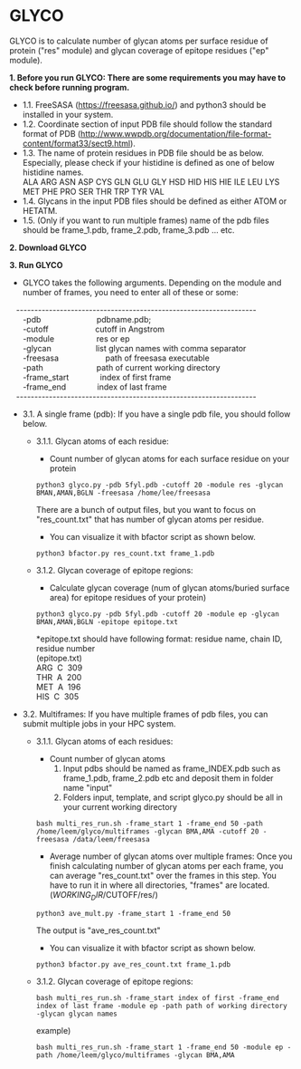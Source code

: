 # GLYCO

GLYCO is to calculate number of glycan atoms per surface residue of protein ("res" module) and glycan coverage of epitope residues ("ep" module).

**1. Before you run GLYCO: There are some requirements you may have to check before running program.<br />**
   - 1.1. FreeSASA (https://freesasa.github.io/) and python3 should be installed in your system.<br />
   - 1.2. Coordinate section of input PDB file should follow the standard format of PDB (http://www.wwpdb.org/documentation/file-format-content/format33/sect9.html).<br />
   - 1.3. The name of protein residues in PDB file should be as below. Especially, please check if your histidine is defined as one of below histidine names.<br />
    ALA ARG ASN ASP CYS GLN GLU GLY HSD HID HIS HIE ILE LEU LYS MET PHE PRO SER THR TRP TYR VAL<br />
   - 1.4. Glycans in the input PDB files should be defined as either ATOM or HETATM.<br />
   - 1.5. (Only if you want to run multiple frames) name of the pdb files should be frame_1.pdb, frame_2.pdb, frame_3.pdb ... etc.

**2. Download GLYCO**

**3. Run GLYCO<br />**
   - GLYCO takes the following arguments. Depending on the module and number of frames, you need to enter all of these or some:<br />
 
   &nbsp;&nbsp;&nbsp;------------------------------------------------------------------<br />
       &nbsp; &nbsp; &nbsp; -pdb&nbsp;&nbsp;&nbsp;&nbsp;&nbsp;&nbsp;&nbsp;&nbsp;&nbsp;&nbsp;&nbsp;&nbsp; &nbsp; &nbsp; &nbsp; &nbsp; &nbsp; &nbsp; pdbname.pdb;<br />
       &nbsp; &nbsp; &nbsp; -cutoff&nbsp;&nbsp;&nbsp;&nbsp; &nbsp; &nbsp; &nbsp; &nbsp; &nbsp; &nbsp; &nbsp; &nbsp; cutoff in Angstrom<br />
       &nbsp; &nbsp; &nbsp; -module&nbsp;&nbsp;&nbsp;&nbsp;&nbsp;&nbsp; &nbsp; &nbsp; &nbsp; &nbsp; &nbsp; &nbsp; res or ep<br />
       &nbsp; &nbsp; &nbsp; -glycan&nbsp;&nbsp;&nbsp;&nbsp;&nbsp; &nbsp; &nbsp; &nbsp; &nbsp; &nbsp; &nbsp; &nbsp; list glycan names with comma separator<br />
       &nbsp; &nbsp; &nbsp; -freesasa&nbsp;&nbsp;&nbsp;&nbsp;&nbsp; &nbsp;&nbsp; &nbsp; &nbsp; &nbsp; &nbsp; &nbsp; &nbsp; path of freesasa executable<br />
       &nbsp; &nbsp; &nbsp; -path&nbsp;&nbsp;&nbsp;&nbsp;&nbsp;&nbsp;&nbsp; &nbsp; &nbsp; &nbsp; &nbsp; &nbsp; &nbsp; &nbsp; &nbsp; path of current working directory<br />
       &nbsp; &nbsp; &nbsp; -frame_start&nbsp;&nbsp;&nbsp;&nbsp;&nbsp;&nbsp;&nbsp; &nbsp; &nbsp; &nbsp; index of first frame<br />
       &nbsp; &nbsp; &nbsp; -frame_end&nbsp;&nbsp;&nbsp;&nbsp;&nbsp;&nbsp;&nbsp; &nbsp; &nbsp; &nbsp; index of last frame<br />
   &nbsp;&nbsp;&nbsp;------------------------------------------------------------------<br />
   
   - 3.1. A single frame (pdb): If you have a single pdb file, you should follow below.<br />
     - 3.1.1. Glycan atoms of each residue:<br />
     
       - Count number of glycan atoms for each surface residue on your protein<br />
       ```
       python3 glyco.py -pdb 5fyl.pdb -cutoff 20 -module res -glycan BMAN,AMAN,BGLN -freesasa /home/lee/freesasa
       ```
       There are a bunch of output files, but you want to focus on "res_count.txt" that has number of glycan atoms per residue.<br />
       
       - You can visualize it with bfactor script as shown below.<br /> 
       ```
       python3 bfactor.py res_count.txt frame_1.pdb
       ```
       
     - 3.1.2. Glycan coverage of epitope regions:<br />
       
       - Calculate glycan coverage (num of glycan atoms/buried surface area) for epitope residues of your protein)<br />
       ```
       python3 glyco.py -pdb 5fyl.pdb -cutoff 20 -module ep -glycan BMAN,AMAN,BGLN -epitope epitope.txt
       ```
       *epitope.txt should have following format: residue name, chain ID, residue number<br />
         (epitope.txt)<br />
          ARG&nbsp; C&nbsp; 309<br />
          THR&nbsp; A&nbsp; 200<br />
          MET&nbsp; A&nbsp; 196<br />
          HIS&nbsp; C&nbsp; 305<br />
 
   - 3.2. Multiframes: If you have multiple frames of pdb files, you can submit multiple jobs in your HPC system. <br />
     - 3.1.1. Glycan atoms of each residues:<br />
       - Count number of glycan atoms
         1) Input pdbs should be named as frame_INDEX.pdb such as frame_1.pdb, frame_2.pdb etc and deposit them in folder name "input"
         2) Folders input, template, and script glyco.py should be all in your current working directory
       ```
       bash multi_res_run.sh -frame_start 1 -frame_end 50 -path /home/leem/glyco/multiframes -glycan BMA,AMA -cutoff 20 -freesasa /data/leem/freesasa
       ```
       - Average number of glycan atoms over multiple frames: Once you finish calculating number of glycan atoms per each frame, you can average "res_count.txt" over the frames in this step. You have to run it in where all directories, "frames" are located. ($WORKING_DIR/$CUTOFF/res/)<br /> 
       ```
       python3 ave_mult.py -frame_start 1 -frame_end 50 
       ```
       The output is "ave_res_count.txt"
     
       - You can visualize it with bfactor script as shown below.<br /> 
       ```
       python3 bfactor.py ave_res_count.txt frame_1.pdb
       ```
     - 3.1.2. Glycan coverage of epitope regions:<br />
       ```
       bash multi_res_run.sh -frame_start index of first -frame_end index of last frame -module ep -path path of working directory -glycan glycan names
       ```
       example)
       ```
       bash multi_res_run.sh -frame_start 1 -frame_end 50 -module ep -path /home/leem/glyco/multiframes -glycan BMA,AMA
       ```
       
     

